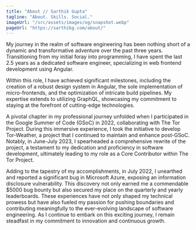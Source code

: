 ```yaml
---
title: "About // Sarthik Gupta"
tagline: "About. Skills. Social."
imageUrl: "/src/assets/images/og/snapshot.webp"
pageUrl: "https://sarthikg.com/about/"
---
```


My journey in the realm of software engineering has been nothing short of a dynamic and transformative adventure over the past three years. Transitioning from my initial foray into programming, I have spent the last 2.5 years as a dedicated software engineer, specializing in web frontend development using Angular.

Within this role, I have achieved significant milestones, including the creation of a robust design system in Angular, the sole implementation of micro-frontends, and the optimization of intricate build pipelines. My expertise extends to utilizing GraphQL, showcasing my commitment to staying at the forefront of cutting-edge technologies.

A pivotal chapter in my professional journey unfolded when I participated in the Google Summer of Code (GSoC) in 2022, collaborating with The Tor Project. During this immersive experience, I took the initiative to develop Tor-Weather, a project that I continued to maintain and enhance post-GSoC. Notably, in June-July 2023, I spearheaded a comprehensive rewrite of the project, a testament to my dedication and proficiency in software development, ultimately leading to my role as a Core Contributor within The Tor Project.

Adding to the tapestry of my accomplishments, in July 2022, I unearthed and reported a significant bug in Microsoft Azure, exposing an information disclosure vulnerability. This discovery not only earned me a commendable $5000 bug bounty but also secured my place on the quarterly and yearly leaderboards. These experiences have not only shaped my technical prowess but have also fueled my passion for pushing boundaries and contributing meaningfully to the ever-evolving landscape of software engineering. As I continue to embark on this exciting journey, I remain steadfast in my commitment to innovation and continuous growth.
